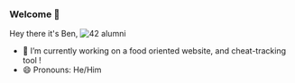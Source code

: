### Welcome 🐻

Hey there it's Ben, ![42](https://img.shields.io/badge/42-000000?style=for-the-badge&logo=42&logoColor=white) alumni

- 🔭 I’m currently working on a food oriented website, and cheat-tracking tool !
- 😄 Pronouns: He/Him
